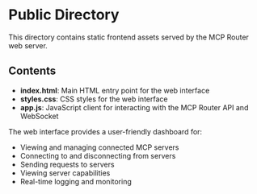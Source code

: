 # Public Directory

This directory contains static frontend assets served by the MCP Router web server.

## Contents

- **index.html**: Main HTML entry point for the web interface
- **styles.css**: CSS styles for the web interface 
- **app.js**: JavaScript client for interacting with the MCP Router API and WebSocket

The web interface provides a user-friendly dashboard for:
- Viewing and managing connected MCP servers
- Connecting to and disconnecting from servers
- Sending requests to servers
- Viewing server capabilities
- Real-time logging and monitoring 